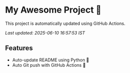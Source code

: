 # My Awesome Project 🚀

This project is automatically updated using GitHub Actions.

_Last updated: 2025-06-10 16:57:53 IST_

## Features
- Auto-update README using Python 🐍
- Auto Git push with GitHub Actions 🤖
